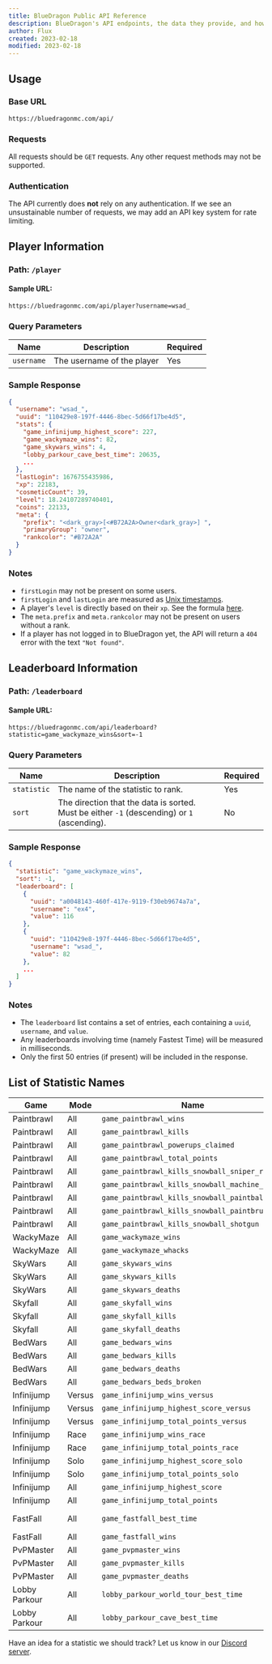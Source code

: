 ```yaml
---
title: BlueDragon Public API Reference
description: BlueDragon's API endpoints, the data they provide, and how to access them.
author: Flux
created: 2023-02-18
modified: 2023-02-18
---
```


## Usage

### Base URL

`https://bluedragonmc.com/api/`

### Requests

All requests should be `GET` requests. Any other request methods may not be supported.

### Authentication

The API currently does **not** rely on any authentication. If we see an unsustainable number of requests, we may add an API key system for rate limiting.

## Player Information

### Path: `/player`

#### Sample URL:

```
https://bluedragonmc.com/api/player?username=wsad_
```

### Query Parameters

| Name       | Description                | Required |
| ---------- | -------------------------- | -------- |
| `username` | The username of the player | Yes      |

### Sample Response

```json
{
  "username": "wsad_",
  "uuid": "110429e8-197f-4446-8bec-5d66f17be4d5",
  "stats": {
    "game_infinijump_highest_score": 227,
    "game_wackymaze_wins": 82,
    "game_skywars_wins": 4,
    "lobby_parkour_cave_best_time": 20635,
    ...
  },
  "lastLogin": 1676755435986,
  "xp": 22183,
  "cosmeticCount": 39,
  "level": 18.24107289740401,
  "coins": 22133,
  "meta": {
    "prefix": "<dark_gray>[<#B72A2A>Owner<dark_gray>] ",
    "primaryGroup": "owner",
    "rankcolor": "#B72A2A"
  }
}
```

### Notes

- `firstLogin` may not be present on some users.
- `firstLogin` and `lastLogin` are measured as [Unix timestamps](https://en.wikipedia.org/wiki/Unix_time).
- A player's `level` is directly based on their `xp`. See the formula [here](https://github.com/BlueDragonMC/Website/blob/cd9645154f0c41bf3d92cbf237bb4affa830aa3c/pages/api/player.ts#L35-L38).
- The `meta.prefix` and `meta.rankcolor` may not be present on users without a rank.
- If a player has not logged in to BlueDragon yet, the API will return a `404` error with the text `"Not found"`.

## Leaderboard Information

### Path: `/leaderboard`

#### Sample URL:

```
https://bluedragonmc.com/api/leaderboard?statistic=game_wackymaze_wins&sort=-1
```

### Query Parameters

| Name        | Description                                                                                 | Required |
| ----------- | ------------------------------------------------------------------------------------------- | -------- |
| `statistic` | The name of the statistic to rank.                                                          | Yes      |
| `sort`      | The direction that the data is sorted. Must be either `-1` (descending) or `1` (ascending). | No       |

### Sample Response

```json
{
  "statistic": "game_wackymaze_wins",
  "sort": -1,
  "leaderboard": [
    {
      "uuid": "a0048143-460f-417e-9119-f30eb9674a7a",
      "username": "ex4",
      "value": 116
    },
    {
      "uuid": "110429e8-197f-4446-8bec-5d66f17be4d5",
      "username": "wsad_",
      "value": 82
    },
    ...
  ]
}
```

### Notes

- The `leaderboard` list contains a set of entries, each containing a `uuid`, `username`, and `value`.
- Any leaderboards involving time (namely Fastest Time) will be measured in milliseconds.
- Only the first 50 entries (if present) will be included in the response.

## List of Statistic Names

| Game          | Mode   | Name                                           | Type                    |
| ------------- | ------ | ---------------------------------------------- | ----------------------- |
| Paintbrawl    | All    | `game_paintbrawl_wins`                         | Integer                 |
| Paintbrawl    | All    | `game_paintbrawl_kills`                        | Integer                 |
| Paintbrawl    | All    | `game_paintbrawl_powerups_claimed`             | Integer                 |
| Paintbrawl    | All    | `game_paintbrawl_total_points`                 | Integer                 |
| Paintbrawl    | All    | `game_paintbrawl_kills_snowball_sniper_rifle`  | Integer                 |
| Paintbrawl    | All    | `game_paintbrawl_kills_snowball_machine_gun`   | Integer                 |
| Paintbrawl    | All    | `game_paintbrawl_kills_snowball_paintball_gun` | Integer                 |
| Paintbrawl    | All    | `game_paintbrawl_kills_snowball_paintbrush`    | Integer                 |
| Paintbrawl    | All    | `game_paintbrawl_kills_snowball_shotgun`       | Integer                 |
| WackyMaze     | All    | `game_wackymaze_wins`                          | Integer                 |
| WackyMaze     | All    | `game_wackymaze_whacks`                        | Integer                 |
| SkyWars       | All    | `game_skywars_wins`                            | Integer                 |
| SkyWars       | All    | `game_skywars_kills`                           | Integer                 |
| SkyWars       | All    | `game_skywars_deaths`                          | Integer                 |
| Skyfall       | All    | `game_skyfall_wins`                            | Integer                 |
| Skyfall       | All    | `game_skyfall_kills`                           | Integer                 |
| Skyfall       | All    | `game_skyfall_deaths`                          | Integer                 |
| BedWars       | All    | `game_bedwars_wins`                            | Integer                 |
| BedWars       | All    | `game_bedwars_kills`                           | Integer                 |
| BedWars       | All    | `game_bedwars_deaths`                          | Integer                 |
| BedWars       | All    | `game_bedwars_beds_broken`                     | Integer                 |
| Infinijump    | Versus | `game_infinijump_wins_versus`                  | Integer                 |
| Infinijump    | Versus | `game_infinijump_highest_score_versus`         | Integer                 |
| Infinijump    | Versus | `game_infinijump_total_points_versus`          | Integer                 |
| Infinijump    | Race   | `game_infinijump_wins_race`                    | Integer                 |
| Infinijump    | Race   | `game_infinijump_total_points_race`            | Integer                 |
| Infinijump    | Solo   | `game_infinijump_highest_score_solo`           | Integer                 |
| Infinijump    | Solo   | `game_infinijump_total_points_solo`            | Integer                 |
| Infinijump    | All    | `game_infinijump_highest_score`                | Integer                 |
| Infinijump    | All    | `game_infinijump_total_points`                 | Integer                 |
| FastFall      | All    | `game_fastfall_best_time`                      | Duration (milliseconds) |
| FastFall      | All    | `game_fastfall_wins`                           | Integer                 |
| PvPMaster     | All    | `game_pvpmaster_wins`                          | Integer                 |
| PvPMaster     | All    | `game_pvpmaster_kills`                         | Integer                 |
| PvPMaster     | All    | `game_pvpmaster_deaths`                        | Integer                 |
| Lobby Parkour | All    | `lobby_parkour_world_tour_best_time`           | Duration (milliseconds) |
| Lobby Parkour | All    | `lobby_parkour_cave_best_time`                 | Duration (milliseconds) |

Have an idea for a statistic we should track? Let us know in our [Discord server](https://discord.gg/3gvSPdW).
